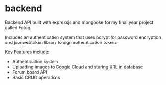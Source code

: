 # backend
 Backend API built with expressjs and mongoose for my final year project called Fotog
 
Includes an authentication system that uses bcrypt for password encryption and jsonwebtoken library to sign authentication tokens

Key Features include:
- Authentication system
- Uploading images to Google Cloud and storing URL in database
- Forum board API
- Basic CRUD operations 
